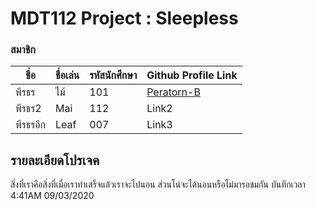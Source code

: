 # MDT112 Project : Sleepless

### สมาชิก



| ชื่อ       | ชื่อเล่น    |   รหัสนักศึกษา |Github Profile Link |
| - |-|-|:-|
| พีรธร     | ไม้ |   101 | [Peratorn-B](https://github.com/TheLeaf07) |
| พีรธร2    | Mai      |   112 |   Link2 |
| พีรธรอีก   | Leaf      |   007 |   Link3 |

## รายละเอียดโปรเจค

สิ่งที่เราคือสิ่งที่เมื่อเราทำเสร็จแล้วเราจะไปนอน ส่วนโน่จะได้นอนหรือไม่มารอชมกัน
บันทึกเวลา 4:41AM
09/03/2020
